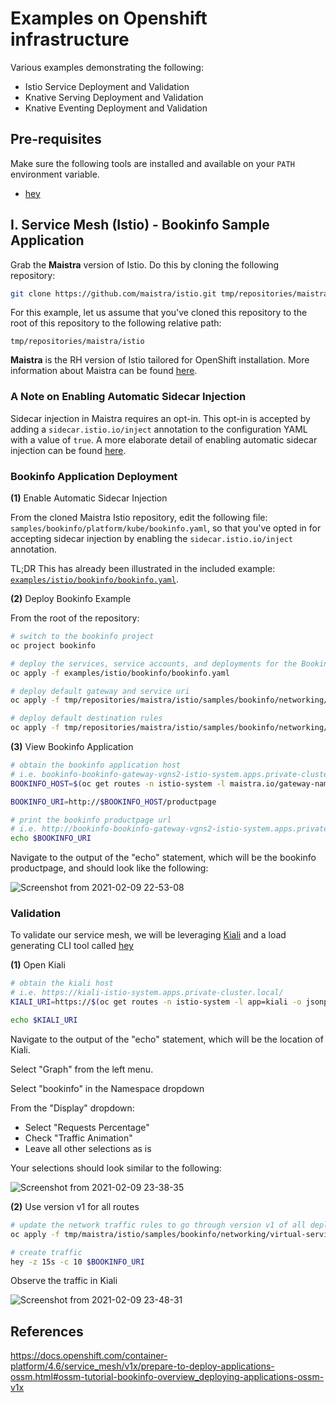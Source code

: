 # Examples on Openshift infrastructure

Various examples demonstrating the following: 

- Istio Service Deployment and Validation
- Knative Serving Deployment and Validation
- Knative Eventing Deployment and Validation

## Pre-requisites

Make sure the following tools are installed and available on your `PATH` environment variable. 

- [hey](https://github.com/rakyll/hey)

## I. Service Mesh (Istio) - Bookinfo Sample Application

Grab the **Maistra** version of Istio. Do this by cloning the following repository:

```bash
git clone https://github.com/maistra/istio.git tmp/repositories/maistra/istio
```

For this example, let us assume that you've cloned this repository to the root of this repository to the following relative path: 

`tmp/repositories/maistra/istio`

**Maistra** is the RH version of Istio tailored for OpenShift installation. More information about Maistra can be found [here](https://maistra.io/docs/ossm-vs-community.html).

### A Note on Enabling Automatic Sidecar Injection

Sidecar injection in Maistra requires an opt-in. This opt-in is accepted by adding a `sidecar.istio.io/inject` annotation to the configuration YAML with a value of `true`. A more elaborate detail of enabling automatic sidecar injection can be found [here](https://docs.openshift.com/container-platform/4.6/service_mesh/v1x/prepare-to-deploy-applications-ossm.html#ossm-automatic-sidecar-injection_deploying-applications-ossm-v1x). 

### Bookinfo Application Deployment

**(1)** Enable Automatic Sidecar Injection

From the cloned Maistra Istio repository, edit the following file: `samples/bookinfo/platform/kube/bookinfo.yaml`, so that you've opted in for accepting sidecar injection by enabling the `sidecar.istio.io/inject` annotation. 

TL;DR This has already been illustrated in the included example: [`examples/istio/bookinfo/bookinfo.yaml`](/examples/istio/bookinfo/bookinfo.yaml). 


**(2)** Deploy Bookinfo Example

From the root of the repository: 

```bash
# switch to the bookinfo project
oc project bookinfo

# deploy the services, service accounts, and deployments for the Bookinfo sample.
oc apply -f examples/istio/bookinfo/bookinfo.yaml

# deploy default gateway and service uri
oc apply -f tmp/repositories/maistra/istio/samples/bookinfo/networking/bookinfo-gateway.yaml

# deploy default destination rules
oc apply -f tmp/repositories/maistra/istio/samples/bookinfo/networking/destination-rule-all.yaml
```

**(3)** View Bookinfo Application

```bash
# obtain the bookinfo application host
# i.e. bookinfo-bookinfo-gateway-vgns2-istio-system.apps.private-cluster.local
BOOKINFO_HOST=$(oc get routes -n istio-system -l maistra.io/gateway-name=bookinfo-gateway -o jsonpath='{..status.ingress[0].host}')

BOOKINFO_URI=http://$BOOKINFO_HOST/productpage

# print the bookinfo productpage url
# i.e. http://bookinfo-bookinfo-gateway-vgns2-istio-system.apps.private-cluster.local/productpage
echo $BOOKINFO_URI
```

Navigate to the output of the "echo" statement, which will be the bookinfo productpage, and should look like the following: 

![Screenshot from 2021-02-09 22-53-08](https://user-images.githubusercontent.com/61749/107466459-ab7f2600-6b29-11eb-9c3a-ecbc53945d48.png)

### Validation

To validate our service mesh, we will be leveraging [Kiali](https://kiali.io/) and a load generating CLI tool called [hey](https://github.com/rakyll/hey)

**(1)** Open Kiali

```bash
# obtain the kiali host 
# i.e. https://kiali-istio-system.apps.private-cluster.local/
KIALI_URI=https://$(oc get routes -n istio-system -l app=kiali -o jsonpath='{..status.ingress[0].host}')

echo $KIALI_URI
```

Navigate to the output of the "echo" statement, which will be the location of Kiali. 

Select "Graph" from the left menu. 

Select "bookinfo" in the Namespace dropdown

From the "Display" dropdown: 
- Select "Requests Percentage"
- Check "Traffic Animation"
- Leave all other selections as is

Your selections should look similar to the following: 

![Screenshot from 2021-02-09 23-38-35](https://user-images.githubusercontent.com/61749/107469778-ff8d0900-6b2f-11eb-829a-bff81cc29079.png)

**(2)** Use version v1 for all routes

```bash
# update the network traffic rules to go through version v1 of all deployed components
oc apply -f tmp/maistra/istio/samples/bookinfo/networking/virtual-service-all-v1.yaml

# create traffic
hey -z 15s -c 10 $BOOKINFO_URI
```

Observe the traffic in Kiali

![Screenshot from 2021-02-09 23-48-31](https://user-images.githubusercontent.com/61749/107470655-5c3cf380-6b31-11eb-8269-5a2841071d26.png)


## References

https://docs.openshift.com/container-platform/4.6/service_mesh/v1x/prepare-to-deploy-applications-ossm.html#ossm-tutorial-bookinfo-overview_deploying-applications-ossm-v1x